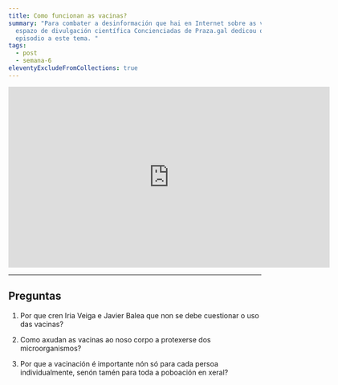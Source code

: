 ```yaml
---
title: Como funcionan as vacinas?
summary: "Para combater a desinformación que hai en Internet sobre as vacinas, o
  espazo de divulgación científica Concienciadas de Praza.gal dedicou o terceiro
  episodio a este tema. "
tags:
  - post
  - semana-6
eleventyExcludeFromCollections: true
---
```


<iframe src="https://player.vimeo.com/video/369814054" width="640" height="360" frameborder="0" allow="autoplay; fullscreen" allowfullscreen></iframe>

____

## Preguntas

1. Por que cren Iria Veiga e Javier Balea que non se debe cuestionar o uso das vacinas?

2. Como axudan as vacinas ao noso corpo a protexerse dos microorganismos?

3. Por que a vacinación é importante nón só para cada persoa individualmente, senón tamén para toda a poboación en xeral?